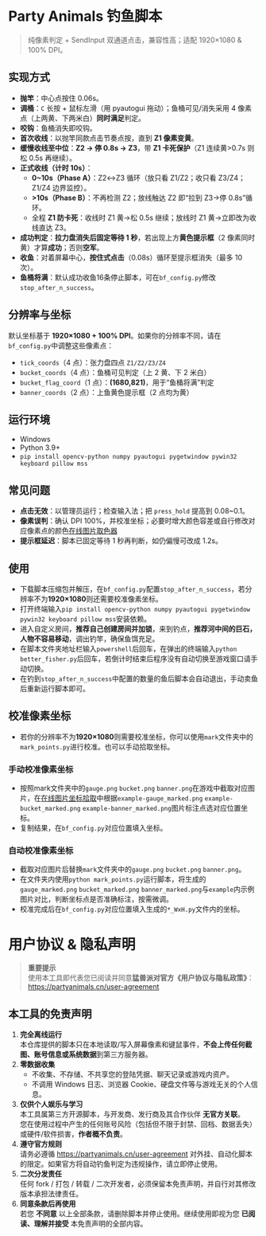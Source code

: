 # Party Animals 钓鱼脚本

> 纯像素判定 + SendInput 双通道点击，兼容性高；适配 1920×1080 & 100% DPI。

## 实现方式
- **抛竿**：中心点按住 0.06s。
- **调桶**：`C` 长按 + 鼠标左滑（用 pyautogui 拖动）；鱼桶可见/消失采用 4 像素点（上两黄、下两米白）**同时满足**判定。
- **咬钩**：鱼桶消失即咬钩。
- **首次收线**：以抛竿同款点击节奏点按，直到 **Z1 像素变黄**。
- **缓慢收线至中位**：**Z2 → 停 0.8s → Z3**，带 **Z1 卡死保护**（Z1 连续黄>0.7s 则松 0.5s 再继续）。
- **正式收线（计时 10s）**：
  - **0~10s（Phase A）**：Z2↔Z3 循环（放只看 Z1/Z2；收只看 Z3/Z4；Z1/Z4 边界监控）。
  - **>10s（Phase B）**：不再检测 Z2；放线触达 Z2 即“拉到 Z3→停 0.8s”循环。
  - 全程 **Z1 防卡死**：收线时 Z1 黄→松 0.5s 继续；放线时 Z1 黄→立即改为收线直达 Z3。
- **成功判定**：**拉力盘消失后固定等待 1 秒**，若出现上方**黄色提示框**（2 像素同时黄）才算**成功**；否则**空军**。
- **收鱼**：对着屏幕中心，**按住式点击**（0.08s）循环至提示框消失（最多 10 次）。
- **鱼桶将满**：默认成功收鱼16条停止脚本，可在`bf_config.py`修改`stop_after_n_success`。

## 分辨率与坐标
默认坐标基于 **1920×1080 + 100% DPI**。如果你的分辨率不同，请在`bf_config.py`中调整这些像素点：
- `tick_coords`（4 点）：张力盘四点 `Z1/Z2/Z3/Z4`
- `bucket_coords`（4 点）：鱼桶可见判定（上 2 黄、下 2 米白）
- `bucket_flag_coord`（1 点）：**(1680,821)**，用于“鱼桶将满”判定
- `banner_coords`（2 点）：上鱼黄色提示框（2 点均为黄）

## 运行环境
- Windows 
- Python 3.9+  
- `pip install opencv-python numpy pyautogui pygetwindow pywin32 keyboard pillow mss`

## 常见问题
- **点击无效**：以管理员运行；检查输入法；把 `press_hold` 提高到 0.08~0.1。
- **像素误判**：确认 DPI 100%，并校准坐标；必要时增大颜色容差或自行修改对应像素点的颜色[在线图片取色器](https://photokit.com/colors/eyedropper/?lang=zh)
- **提示框延迟**：脚本已固定等待 1 秒再判断，如仍偏慢可改成 1.2s。
## 使用
- 下载脚本压缩包并解压，在`bf_config.py`配置`stop_after_n_success`，若分辨率不为**1920×1080**则还需要校准像素坐标。
- 打开终端输入`pip install opencv-python numpy pyautogui pygetwindow pywin32 keyboard pillow mss`安装依赖。
- 进入自定义房间，**推荐自己创建房间并加锁**，来到钓点，**推荐河中间的巨石，人物不容易移动**，调出钓竿，确保鱼饵充足。
- 在脚本文件夹地址栏输入`powershell`后回车，在弹出的终端输入`python better_fisher.py`后回车，若倒计时结束后程序没有自动切换至游戏窗口请手动切换。
- 在钓到`stop_after_n_success`中配置的数量的鱼后脚本会自动退出，手动卖鱼后重新运行脚本即可。
## 校准像素坐标
- 若你的分辨率不为**1920×1080**则需要校准坐标，你可以使用`mark`文件夹中的`mark_points.py`进行校准。也可以手动拾取坐标。
### 手动校准像素坐标
- 按照mark文件夹中的`gauge.png` `bucket.png` `banner.png`在游戏中截取对应图片，在[在线图片坐标拾取](https://www.lddgo.net/image/coordinate-pick)中根据`example-gauge_marked.png` `example-bucket_marked.png` `example-banner_marked.png`图片标注点选对应位置坐标。
- 复制结果，在`bf_config.py`对应位置填入坐标。
### 自动校准像素坐标
- 截取对应图片后替换`mark`文件夹中的`gauge.png` `bucket.png` `banner.png`。
- 在文件夹内使用`python mark_points.py`运行脚本，将生成的`gauge_marked.png` `bucket_marked.png` `banner_marked.png`与`example`内示例图片对比，判断坐标点是否准确标注，按需微调。
- 校准完成后在`bf_config.py`对应位置填入生成的`*_WxH.py`文件内的坐标。
# 用户协议 & 隐私声明

> **重要提示**  
> 使用本工具即代表您已阅读并同意**猛兽派对官方《用户协议与隐私政策》**：  
> <https://partyanimals.cn/user-agreement>

## 本工具的免责声明

1. **完全离线运行**  
   本仓库提供的脚本只在本地读取/写入屏幕像素和键鼠事件，**不会上传任何截图、账号信息或系统数据**到第三方服务器。  
2. **零数据收集**  
   - 不收集、不存储、不共享您的登陆凭据、聊天记录或游戏内资产。  
   - 不调用 Windows 日志、浏览器 Cookie、硬盘文件等与游戏无关的个人信息。  
3. **仅供个人娱乐与学习**  
   本工具属第三方开源脚本，与开发商、发行商及其合作伙伴 **无官方关联**。  
   您在使用过程中产生的任何账号风险（包括但不限于封禁、回档、数据丢失）或硬件/软件损害，**作者概不负责**。  
4. **遵守官方规则**  
   请务必遵循 <https://partyanimals.cn/user-agreement> 对外挂、自动化脚本的限定。如果官方将自动钓鱼判定为违规操作，请立即停止使用。  
5. **二次分发责任**  
   任何 fork / 打包 / 转载 / 二次开发者，必须保留本免责声明，并自行对其修改版本承担法律责任。  
6. **同意条款后再使用**  
   若您 **不同意** 以上全部条款，请删除脚本并停止使用。继续使用即视为您 **已阅读、理解并接受** 本免责声明的全部内容。
